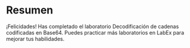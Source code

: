 # Resumen

¡Felicidades! Has completado el laboratorio Decodificación de cadenas codificadas en Base64. Puedes practicar más laboratorios en LabEx para mejorar tus habilidades.
